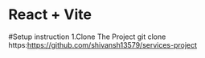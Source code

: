 # React + Vite
#Setup instruction
1.Clone The Project
    git clone https:https://github.com/shivansh13579/services-project
